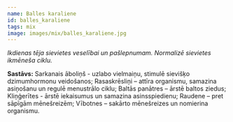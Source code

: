 ```yaml
---
name: Balles karaliene
id: balles_karaliene
tags: mix
image: images/mix/balles_karaliene.jpg
---
```

*Ikdienas tēja sievietes veselībai un pašlepnumam. Normalizē sievietes ikmēneša ciklu.*

**Sastāvs:**
Sarkanais āboliņš - uzlabo vielmaiņu, stimulē sievišķo dzimumhormonu veidošanos;
Rasaskrēsliņi – attīra organismu, samazina asiņošanu un regulē menustrālo ciklu;
Baltās panātres – ārstē baltos ziedus;
Kliņģerītes - ārstē iekaisumus un samazina asinsspiedienu;
Raudene – pret sāpīgām mēnešreizēm;
Vībotnes – sakārto mēnešreizes un nomierina organismu.